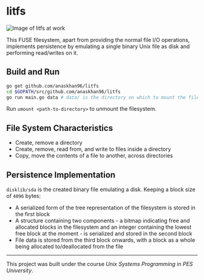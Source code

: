 # litfs

![Image of litfs at work](https://raw.githubusercontent.com/anaskhan96/litfs/master/working.png)

This FUSE filesystem, apart from providing the normal file I/O operations, implements persistence by emulating a single binary Unix file as disk and performing read/writes on it.

## Build and Run

```bash
go get github.com/anaskhan96/litfs
cd $GOPATH/src/github.com/anaskhan96/litfs
go run main.go data # data/ is the directory on which to mount the filesystem on
```

Run `umount <path-to-directory>` to unmount the filesystem.

## File System Characteristics

- Create, remove a directory
- Create, remove, read from, and write to files inside a directory
- Copy, move the contents of a file to another, across directories

## Persistence Implementation

`disklib/sda` is the created binary file emulating a disk. Keeping a block size of `4096` bytes:

- A serialized form of the tree representation of the filesystem is stored in the first block
- A structure containing two components - a bitmap indicating free and allocated blocks in the filesystem and an integer containing the lowest free block at the moment - is serialized and stored in the second block
- File data is stored from the third block onwards, with a block as a whole being allocated to/deallocated from the file

---

This project was built under the course *Unix Systems Programming* in *PES University*.
